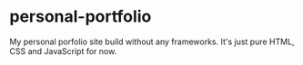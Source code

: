 # personal-portfolio
My personal porfolio site build without any frameworks. It's just pure HTML, CSS and JavaScript for now.

